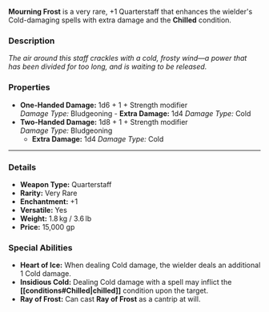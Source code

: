 **Mourning Frost** is a very rare, +1 Quarterstaff that enhances the wielder's Cold-damaging spells with extra damage and the **Chilled** condition.
### Description

*The air around this staff crackles with a cold, frosty wind—a power that has been divided for too long, and is waiting to be released.*
### Properties

- **One-Handed Damage:** 1d6 + 1 + Strength modifier  
  *Damage Type:* Bludgeoning
	  	- **Extra Damage:** 1d4
	  *Damage Type:* Cold
- **Two-Handed Damage:** 1d8 + 1 + Strength modifier  
  *Damage Type:* Bludgeoning
	- **Extra Damage:** 1d4
	  *Damage Type:* Cold

---

### Details

- **Weapon Type:** Quarterstaff
- **Rarity:** Very Rare
- **Enchantment:** +1
- **Versatile:** Yes
- **Weight:** 1.8 kg / 3.6 lb
- **Price:** 15,000 gp

### Special Abilities

- **Heart of Ice:** When dealing Cold damage, the wielder deals an additional 1 Cold damage.
- **Insidious Cold:** Dealing Cold damage with a spell may inflict the **[[conditions#Chilled|chilled]]** condition upon the target.
- **Ray of Frost:** Can cast **Ray of Frost** as a cantrip at will.